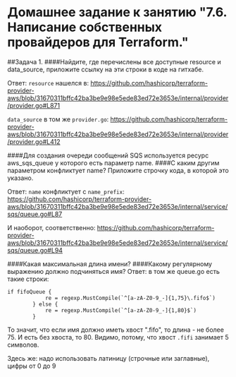 # Домашнее задание к занятию "7.6. Написание собственных провайдеров для Terraform."

##Задача 1.
####Найдите, где перечислены все доступные resource и data_source, приложите ссылку на эти строки в коде на гитхабе.

Ответ:
`resource` нашелся в:
https://github.com/hashicorp/terraform-provider-aws/blob/31670311bffc42ba3be9e98e5ede83ed72e3653e/internal/provider/provider.go#L871

`data_source` в том же `provider.go`:
https://github.com/hashicorp/terraform-provider-aws/blob/31670311bffc42ba3be9e98e5ede83ed72e3653e/internal/provider/provider.go#L412

####Для создания очереди сообщений SQS используется ресурс aws_sqs_queue у которого есть параметр name.
####С каким другим параметром конфликтует name? Приложите строчку кода, в которой это указано.

Ответ: 
`name` конфликтует с `name_prefix`:
https://github.com/hashicorp/terraform-provider-aws/blob/31670311bffc42ba3be9e98e5ede83ed72e3653e/internal/service/sqs/queue.go#L87

И наоборот, соответственно:
https://github.com/hashicorp/terraform-provider-aws/blob/31670311bffc42ba3be9e98e5ede83ed72e3653e/internal/service/sqs/queue.go#L94

####Какая максимальная длина имени?
####Какому регулярному выражению должно подчиняться имя?
Ответ: в том же queue.go есть такие строки:
```text
if fifoQueue {
			re = regexp.MustCompile(`^[a-zA-Z0-9_-]{1,75}\.fifo$`)
		} else {
			re = regexp.MustCompile(`^[a-zA-Z0-9_-]{1,80}$`)
		}
```
То значит, что если имя должно иметь хвост ".fifo", то длина - не более 75. И есть без хвоста, то 80. Видимо, потому, что хвост `.fifi` занимает 5 символов.

Здесь же: надо использовать латиницу (строчные или заглавные), цифры от 0 до 9

